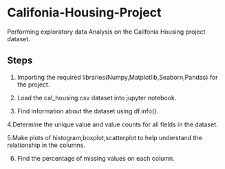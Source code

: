 # Califonia-Housing-Project
Performing exploratory data Analysis on the Califonia Housing project dataset.

Steps
------

  1. Importing the required libraries(Numpy,Matplotlib,Seaborn,Pandas) for the project.

  2. Load the cal_housing.csv dataset into jupyter notebook.

  3. Find information about the dataset using df.info().

  4.Determine the unique value and value counts for all fields in the dataset.
  
  5.Make plots of histogram,boxplot,scatterplot to help understand the relationship in the columns.
  
  6. Find the percentage of missing values on each column.
